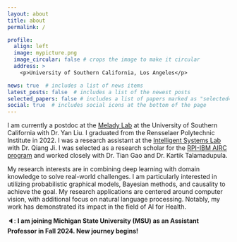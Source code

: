 ```yaml
---
layout: about
title: about
permalink: /

profile:
  align: left
  image: mypicture.png
  image_circular: false # crops the image to make it circular
  address: >
    <p>University of Southern California, Los Angeles</p>

news: true  # includes a list of news items
latest_posts: false  # includes a list of the newest posts
selected_papers: false # includes a list of papers marked as "selected={true}"
social: true  # includes social icons at the bottom of the page
---
```


I am currently a postdoc at the [Melady Lab](https://melady.usc.edu/) at the University of Southern California with Dr. Yan Liu. I graduated from the Rensselaer Polytechnic Institute in 2022. I was a research assistant at the [Intelligent Systems Lab](https://sites.ecse.rpi.edu/~cvrl/) with Dr. Qiang Ji. I was selected as a research scholar for the [RPI-IBM AIRC program](https://airc.rpi.edu/) and worked closely with Dr. Tian Gao and Dr. Kartik Talamadupula.  

My research interests are in combining deep learning with domain knowledge to solve real-world challenges. I am particularly interested in utilizing probabilistic graphical models, Bayesian methods, and causality to achieve the goal. My research applications are centered around computer vision, with additional focus on natural language processing. Notably, my work has demonstrated its impact in the field of AI for Health.

🔈: **I am joining Michigan State University (MSU) as an Assistant Professor in Fall 2024. New journey begins!** 
